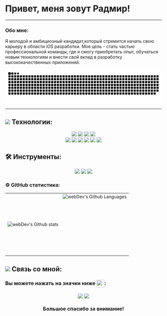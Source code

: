 
# Привет, меня зовут Радмир!

---

###  Обо мне:

 Я молодой и амбициозный кандидат,который стремится начать свою карьеру в области iOS разработки. Моя цель - стать частью профессиональной команды, где я смогу приобретать опыт, обучаться новым технологиям и внести свой вклад в разработку высококачественных приложений.
<p align="center">
 <img width="600" src="https://raw.githubusercontent.com/platane/snk/output/github-contribution-grid-snake-dark.svg" alt="snake"/>
</p>

---

## <img src="https://media.giphy.com/media/j2pOGeGYKe2xCCKwfi/giphy.gif" width="40"> Технологии:

<p align="center">
   <img style="pointer-events: none;" src="https://img.shields.io/badge/swift-%23ED8B00.svg?style=for-the-badge&logo=swift&logoColor=white">
   <img style="pointer-events: none;" src="https://img.shields.io/badge/UIKit-0078D6?style=for-the-badge&logoColor=white">
   <img style="pointer-events: none;" src="https://img.shields.io/badge/MVC-c600c7?style=for-the-badge&logoColor=white">
   <img style="pointer-events: none;" src="https://img.shields.io/badge/MTP-c600c7?style=for-the-badge&logoColor=white">
   </br>
   <img style="pointer-events: none;" src="https://img.shields.io/badge/AutoLayout-0078D6?style=for-the-badge&logoColor=white">
   <img style="pointer-events: none;" src="https://img.shields.io/badge/SnapKit-0169d0?style=for-the-badge&logoColor=white">
   <img style="pointer-events: none;" src="https://img.shields.io/badge/Programmatic Interface-c600c7?style=for-the-badge&logoColor=white">
    <img style="pointer-events: none;" src="https://img.shields.io/badge/Git-039BE5?style=for-the-badge&logoColor=white">
     <img style="pointer-events: none;" src="https://img.shields.io/badge/GitFlow-fe9c1b?style=for-the-badge&logoColor=white">
   <img style="pointer-events: none;" src="https://img.shields.io/badge/Networking-00dae6?style=for-the-badge&logoColor=white">
</p> 


## 🛠 Инструменты:
<p align="center">
   <img src="https://img.shields.io/badge/GitHub-100000?style=for-the-badge&logo=github&logoColor=white">
   <img src="https://img.shields.io/badge/XCode%20-3CDA89?style=for-the-badge&logo=android-studio&logoColor=white">
   <img src="https://img.shields.io/badge/git-F05032?style=for-the-badge&logo=git&logoColor=white">
   </br>
</p> 

### ⚙️ GitHub статистика:

<table>
  <tr>
    <td>
      <img align="left" src="https://github-readme-stats.vercel.app/api?username=ra9miry&show_icons=true&theme=merko" alt="webDev's Github stats"/>
    </td>
    <td>
      <img height="195px" align="right" alt="webDev's Github Languages" src="https://github-readme-stats-sigma-five.vercel.app/api/top-langs/?username=ra9miry&layout=compact&theme=vision-friendly-dark" />
    </td>
  </tr>
</table>

## <img src="https://media.tenor.com/wLuGDio_sbIAAAAi/piyueshmodi-curiouspiyuesh.gif" width="40"> Связь со мной:
### Вы можете нажать на значки ниже <img src="https://raw.githubusercontent.com/Tarikul-Islam-Anik/Animated-Fluent-Emojis/master/Emojis/Hand%20gestures/Backhand%20Index%20Pointing%20Down.png" width="25" height="25" align="center"/>:
<p align="center">
   <a href="https://t.me/ra9miry" target="blank"><img align="center" src="https://img.shields.io/badge/Telegram-2CA5E0?style=for-the-badge&logo=telegram&logoColor=white" /></a>
   <a href="https://www.instagram.com/ra9m1r06/" target="blank"><img align="center" src="https://img.shields.io/badge/Instagram-833AB4?style=for-the-badge&logo=instagram&logoColor=white" /></a>
</p>
<h3 align="center">Большое спасибо за внимание!</h3>
